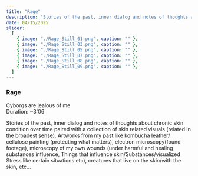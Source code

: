 ```yaml
---
title: "Rage"
description: "Stories of the past, inner dialog and notes of thoughts about chronic skin condition over time."
date: 04/15/2025
slider:
  [
    { image: "./Rage_Still_01.png", caption: "" },
    { image: "./Rage_Still_03.png", caption: "" },
    { image: "./Rage_Still_05.png", caption: "" },
    { image: "./Rage_Still_07.png", caption: "" },
    { image: "./Rage_Still_08.png", caption: "" },
    { image: "./Rage_Still_09.png", caption: "" },
  ]
---
```


### Rage

Cyborgs are jealous of me <br />
Duration: ~3'06

Stories of the past, inner dialog and notes of thoughts about chronic skin condition over time
paired with a collection of skin related visuals (related in the broadest sense).
Artworks from my past like kombucha leather/ cellulose painting (protecting what matters),
electron microscopy(found footage), microscopy of my own wounds (under harmful and healing
substances influence, Things that influence skin/Substances/visualized Stress like certain
situations etc), creatures that live on the skin/with the skin, etc…

